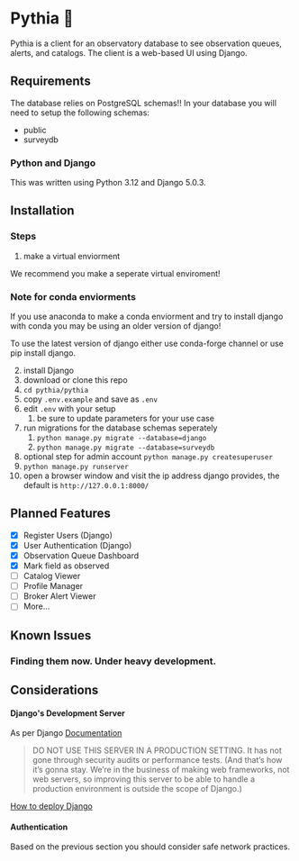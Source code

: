 # Pythia 🔮

Pythia is a client for an observatory database to see observation queues, alerts, and catalogs.
The client is a web-based UI using Django.

## Requirements
The database relies on PostgreSQL schemas!!
In your database you will need to setup the following schemas:

- public
- surveydb

### Python and Django
This was written using Python 3.12 and Django 5.0.3.

## Installation
### Steps

1. make a virtual enviorment

We recommend you make a seperate virtual enviroment!

### Note for conda enviorments
If you use anaconda to make a conda enviorment and try to install django 
with conda you may be using an older version of django!

To use the latest version of django either use conda-forge channel or
use pip install django.

2. install Django
3. download or clone this repo
4. ``cd pythia/pythia``
5. copy ``.env.example`` and save as ``.env``
6. edit ``.env`` with your setup
    1. be sure to update parameters for your use case
7. run migrations for the database schemas seperately
    1. ``python manage.py migrate --database=django``
    2. ``python manage.py migrate --database=surveydb``
8. optional step for admin account ``python manage.py createsuperuser``
9. ``python manage.py runserver``
10. open a browser window and visit the ip address django provides, the default is ``http://127.0.0.1:8000/``


## Planned Features

- [x] Register Users (Django)
- [x] User Authentication (Django)
- [x] Observation Queue Dashboard
- [x] Mark field as observed
- [ ] Catalog Viewer
- [ ] Profile Manager
- [ ] Broker Alert Viewer
- [ ] More...

## Known Issues

### Finding them now. Under heavy development.

## Considerations

#### Django's Development Server

As per Django [Documentation](https://docs.djangoproject.com/en/4.1/ref/django-admin/#django-admin-runserver)
> DO NOT USE THIS SERVER IN A PRODUCTION SETTING. It has not gone through security audits or performance tests. (And that’s how it’s gonna stay. We’re in the business of making web frameworks, not web servers, so improving this server to be able to handle a production environment is outside the scope of Django.)

[How to deploy Django](https://docs.djangoproject.com/en/5.0/howto/deployment/)


#### Authentication

Based on the previous section you should consider safe network practices.

